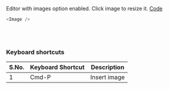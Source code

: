 Editor with images option enabled. Click image to resize it. <a target="_blank" href="https://github.com/nib-edit/Nib/blob/master/packages/docs/demo/Image/index.jsx">Code</a>

```js
<Image />
```

<br />
<br />

### Keyboard shortcuts

| S.No. | Keyboard Shortcut | Description  |
| ----- | ----------------- | ------------ |
| 1     | Cmd-P             | Insert image |
